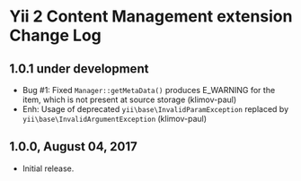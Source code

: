 Yii 2 Content Management extension Change Log
=============================================

1.0.1 under development
-----------------------

- Bug #1: Fixed `Manager::getMetaData()` produces E_WARNING for the item, which is not present at source storage (klimov-paul)
- Enh: Usage of deprecated `yii\base\InvalidParamException` replaced by `yii\base\InvalidArgumentException` (klimov-paul)


1.0.0, August 04, 2017
----------------------

- Initial release.
